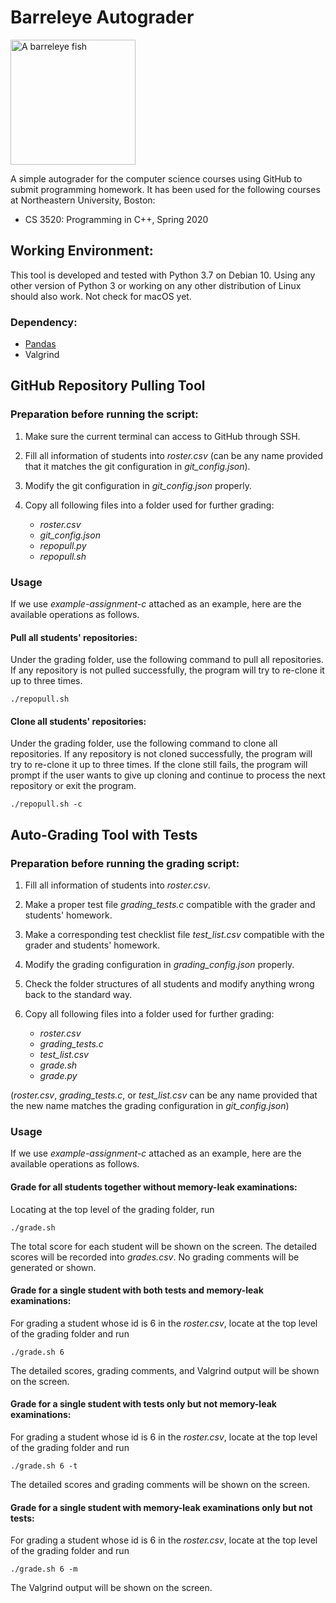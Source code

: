 # Barreleye Autograder

<img src="https://upload.wikimedia.org/wikipedia/commons/c/c0/Opisthoproctus_soleatus.png" width="200" alt="A barreleye fish">

A simple autograder for the computer science courses using GitHub to submit programming homework. It has been used for the following courses at Northeastern University, Boston:

- CS 3520: Programming in C++, Spring 2020
 
## Working Environment:

This tool is developed and tested with Python 3.7 on Debian 10. Using any other version of Python 3 or working on any other distribution of Linux should also work. Not check for macOS yet.

### Dependency:

- [Pandas](https://pandas.pydata.org/docs/getting_started/install.html)
- Valgrind

## GitHub Repository Pulling Tool

### Preparation before running the script:

1. Make sure the current terminal can access to GitHub through SSH.
2. Fill all information of students into *roster.csv* (can be any name provided that it matches the git configuration in *git_config.json*).
3. Modify the git configuration in *git_config.json* properly.
4. Copy all following files into a folder used for further grading:

    - *roster.csv*
    - *git_config.json*
    - *repopull.py*
    - *repopull.sh*

### Usage

If we use *example-assignment-c* attached as an example, here are the available operations as follows.

#### Pull all students' repositories:

Under the grading folder, use the following command to pull all repositories. If any repository is not pulled successfully, the program will try to re-clone it up to three times.

    ./repopull.sh

#### Clone all students' repositories:

Under the grading folder, use the following command to clone all repositories. If any repository is not cloned successfully, the program will try to re-clone it up to three times. If the clone still fails, the program will prompt if the user wants to give up cloning and continue to process the next repository or exit the program. 

    ./repopull.sh -c

## Auto-Grading Tool with Tests

### Preparation before running the grading script:

1. Fill all information of students into *roster.csv*.
2. Make a proper test file *grading\_tests.c* compatible with the grader and students' homework.
3. Make a corresponding test checklist file *test\_list.csv* compatible with the grader and students' homework.
1. Modify the grading configuration in *grading_config.json* properly.
4. Check the folder structures of all students and modify anything wrong back to the standard way.
5. Copy all following files into a folder used for further grading:

	- *roster.csv*
	- *grading\_tests.c*
	- *test\_list.csv*
	- *grade.sh*
	- *grade.py*

(*roster.csv*, *grading\_tests.c*, or *test_list.csv* can be any name provided that the new name matches the grading configuration in *git_config.json*)

### Usage

If we use *example-assignment-c* attached as an example, here are the available operations as follows.

#### Grade for all students together without memory-leak examinations:

Locating at the top level of the grading folder, run

    ./grade.sh

The total score for each student will be shown on the screen. The detailed scores will be recorded into *grades.csv*. No grading comments will be generated or shown.

#### Grade for a single student with both tests and memory-leak examinations:

For grading a student whose id is 6 in the *roster.csv*, locate at the top level of the grading folder and run

    ./grade.sh 6

The detailed scores, grading comments, and Valgrind output will be shown on the screen.

#### Grade for a single student with tests only but not memory-leak examinations:

For grading a student whose id is 6 in the *roster.csv*, locate at the top level of the grading folder and run

    ./grade.sh 6 -t

The detailed scores and grading comments will be shown on the screen.

#### Grade for a single student with memory-leak examinations only but not tests:

For grading a student whose id is 6 in the *roster.csv*, locate at the top level of the grading folder and run

    ./grade.sh 6 -m

The Valgrind output will be shown on the screen.
